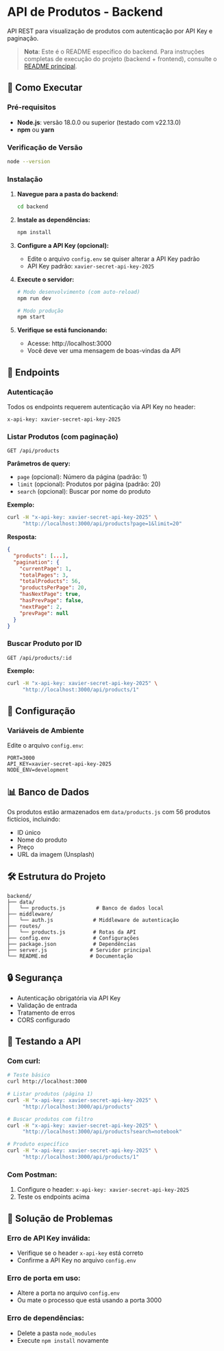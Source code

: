 # API de Produtos - Backend

API REST para visualização de produtos com autenticação por API Key e paginação.

> **Nota**: Este é o README específico do backend. Para instruções completas de execução do projeto (backend + frontend), consulte o [README principal](../README.md).

## 🚀 Como Executar

### Pré-requisitos
- **Node.js**: versão 18.0.0 ou superior (testado com v22.13.0)
- **npm** ou **yarn**

### Verificação de Versão
```bash
node --version
```

### Instalação

1. **Navegue para a pasta do backend:**
   ```bash
   cd backend
   ```

2. **Instale as dependências:**
   ```bash
   npm install
   ```

3. **Configure a API Key (opcional):**
   - Edite o arquivo `config.env` se quiser alterar a API Key padrão
   - API Key padrão: `xavier-secret-api-key-2025`

4. **Execute o servidor:**
   ```bash
   # Modo desenvolvimento (com auto-reload)
   npm run dev
   
   # Modo produção
   npm start
   ```

5. **Verifique se está funcionando:**
   - Acesse: http://localhost:3000
   - Você deve ver uma mensagem de boas-vindas da API

## 📡 Endpoints

### Autenticação
Todos os endpoints requerem autenticação via API Key no header:
```
x-api-key: xavier-secret-api-key-2025
```

### Listar Produtos (com paginação)
```
GET /api/products
```

**Parâmetros de query:**
- `page` (opcional): Número da página (padrão: 1)
- `limit` (opcional): Produtos por página (padrão: 20)
- `search` (opcional): Buscar por nome do produto

**Exemplo:**
```bash
curl -H "x-api-key: xavier-secret-api-key-2025" \
     "http://localhost:3000/api/products?page=1&limit=20"
```

**Resposta:**
```json
{
  "products": [...],
  "pagination": {
    "currentPage": 1,
    "totalPages": 3,
    "totalProducts": 56,
    "productsPerPage": 20,
    "hasNextPage": true,
    "hasPrevPage": false,
    "nextPage": 2,
    "prevPage": null
  }
}
```

### Buscar Produto por ID
```
GET /api/products/:id
```

**Exemplo:**
```bash
curl -H "x-api-key: xavier-secret-api-key-2025" \
     "http://localhost:3000/api/products/1"
```

## 🔧 Configuração

### Variáveis de Ambiente
Edite o arquivo `config.env`:

```env
PORT=3000
API_KEY=xavier-secret-api-key-2025
NODE_ENV=development
```

## 📊 Banco de Dados

Os produtos estão armazenados em `data/products.js` com 56 produtos fictícios, incluindo:
- ID único
- Nome do produto
- Preço
- URL da imagem (Unsplash)

## 🛠️ Estrutura do Projeto

```
backend/
├── data/
│   └── products.js          # Banco de dados local
├── middleware/
│   └── auth.js             # Middleware de autenticação
├── routes/
│   └── products.js         # Rotas da API
├── config.env              # Configurações
├── package.json            # Dependências
├── server.js              # Servidor principal
└── README.md              # Documentação
```

## 🔒 Segurança

- Autenticação obrigatória via API Key
- Validação de entrada
- Tratamento de erros
- CORS configurado

## 🧪 Testando a API

### Com curl:
```bash
# Teste básico
curl http://localhost:3000

# Listar produtos (página 1)
curl -H "x-api-key: xavier-secret-api-key-2025" \
     "http://localhost:3000/api/products"

# Buscar produtos com filtro
curl -H "x-api-key: xavier-secret-api-key-2025" \
     "http://localhost:3000/api/products?search=notebook"

# Produto específico
curl -H "x-api-key: xavier-secret-api-key-2025" \
     "http://localhost:3000/api/products/1"
```

### Com Postman:
1. Configure o header: `x-api-key: xavier-secret-api-key-2025`
2. Teste os endpoints acima

## 🚨 Solução de Problemas

### Erro de API Key inválida:
- Verifique se o header `x-api-key` está correto
- Confirme a API Key no arquivo `config.env`

### Erro de porta em uso:
- Altere a porta no arquivo `config.env`
- Ou mate o processo que está usando a porta 3000

### Erro de dependências:
- Delete a pasta `node_modules`
- Execute `npm install` novamente 